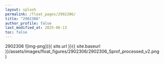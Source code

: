 ```yaml
---
layout: splash
permalink: /float_pages/2902306/
title: "2902306"
author_profile: false
last_modified_at: 2025-06-13
toc: false
---
```

 
2902306
![img-png]({{ site.url }}{{ site.baseurl }}/assets/images/float_figures/2902306/2902306_Sprof_processed_v2.png)